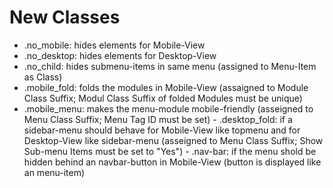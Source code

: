 New Classes
============
- .no_mobile: hides elements for Mobile-View
- .no_desktop: hides elements for Desktop-View
- .no_child: hides submenu-items in same menu (assigned to Menu-Item as Class)
- .mobile_fold: folds the modules in Mobile-View (assaigned to Module Class Suffix; Modul Class Suffix of folded Modules must be unique)
- .mobile_menu: makes the menu-module mobile-friendly (asseigned to Menu Class Suffix; Menu Tag ID must be set)
        - .desktop_fold: if a sidebar-menu should behave for Mobile-View like topmenu and for Desktop-View like sidebar-menu (asseigned to Menu Class Suffix; Show Sub-menu Items must be set to "Yes")
        - .nav-bar: if the menu shold be hidden behind an navbar-button in Mobile-View (button is displayed like an menu-item)
